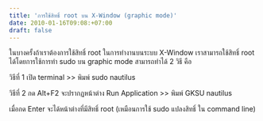 ```yaml
---
title: 'การใช้สิทธิ์ root บน X-Window (graphic mode)'
date: 2010-01-16T09:08:+07:00
draft: false
---
```

ในบางครั้งถ้าเราต้องการใช้สิทธิ์ root ในการทำงานบนระบบ X-Window  เราสามารถใช้สิทธิ์ root ได้โดยการใช้การทำ sudo บน graphic mode สามารถทำได้ 2 วิธี คือ  

วิธีที่ 1 เปิด terminal >> พิมพ์ sudo nautilus

วิธีที่ 2 กด Alt+F2 จะปรากฏหน้าต่าง Run Application >> พิมพ์ GKSU nautilus


เมื่อกด Enter จะได้หน้าต่างที่มีสิทธิ์ root  (เหมือนการใช้ sudo แปลงสิทธิ์ ใน command line)

